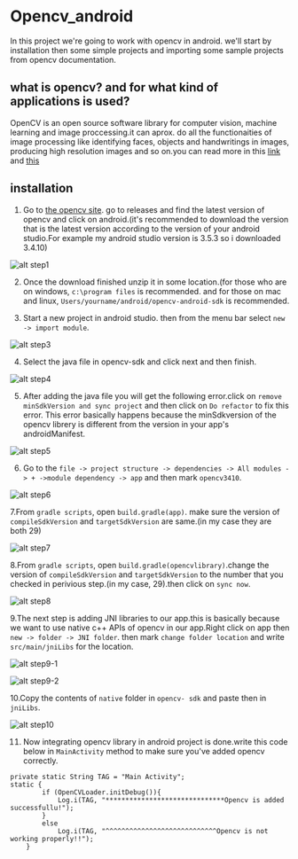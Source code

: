 # Opencv_android
In this project we're going to work with opencv in android. we'll start by installation then some simple projects and importing some sample projects from opencv documentation.

## what is opencv? and for what kind of applications is used?
OpenCV is an open source software library for computer vision, machine learning and image proccessing.it can aprox. do all the functionaities of image processing like identifying faces, objects and handwritings in images, producing high resolution images and so on.you can read more in this [link](https://opencv.org/about/) and [this](https://en.wikipedia.org/wiki/OpenCV)

## installation
1. Go to [the opencv site](https://opencv.org). go to releases and find the latest version of opencv and click on android.(it's recommended to download the version that is the latest version according to the version of your android studio.For example my android studio version is 3.5.3 so i downloaded 3.4.10)

![alt step1](https://github.com/atiyehghm/Opencv_android/blob/master/README.md_images/1_installation.png)

2. Once the download finished unzip it in some location.(for those who are on windows, `c:\program files` is recommended. and for those on mac and linux, `Users/yourname/android/opencv-android-sdk` is recommended.

3. Start a new project in android studio. then from the menu bar select `new -> import module`.

![alt step3](https://github.com/atiyehghm/Opencv_android/blob/master/README.md_images/2_installation.png)

4. Select the java file in opencv-sdk and click next and then finish.

![alt step4](https://github.com/atiyehghm/Opencv_android/blob/master/README.md_images/3_installation.png)

5. After adding the java file you will get the following error.click on `remove minSdkVersion and sync project` and then click on `Do refactor` to fix this error. This error basically happens because the minSdkversion of the opencv librery is different from the version in your app's androidManifest.

![alt step5](https://github.com/atiyehghm/Opencv_android/blob/master/README.md_images/4_installation.png)

6. Go to the `file -> project structure -> dependencies -> All modules -> + ->module dependency -> app` and then mark `opencv3410`.

![alt step6](https://github.com/atiyehghm/Opencv_android/blob/master/README.md_images/6_installation.png)

7.From `gradle scripts`, open `build.gradle(app)`. make sure the version of `compileSdkVersion` and `targetSdkVersion` are same.(in my case they are both 29)

![alt step7](https://github.com/atiyehghm/Opencv_android/blob/master/README.md_images/7_installation.png)

8.From `gradle scripts`, open `build.gradle(opencvlibrary)`.change the version of `compileSdkVersion` and `targetSdkVersion` to the number that you checked in perivious step.(in my case, 29).then click on `sync now`.

![alt step8](https://github.com/atiyehghm/Opencv_android/blob/master/README.md_images/8_installation.png)

9.The next step is adding JNI libraries to our app.this is basically because we want to use native c++ APIs of opencv in our app.Right click on app then `new -> folder -> JNI folder`. then mark `change folder location` and write `src/main/jniLibs` for the location.

![alt step9-1](https://github.com/atiyehghm/Opencv_android/blob/master/README.md_images/9_installation.png)

![alt step9-2](https://github.com/atiyehghm/Opencv_android/blob/master/README.md_images/10_installation.png)

10.Copy the contents of `native` folder in `opencv- sdk` and paste then in `jniLibs`.

![alt step10](https://github.com/atiyehghm/Opencv_android/blob/master/README.md_images/11_installation.png)

11. Now integrating opencv library in android project is done.write this code below in `MainActivity` method to make sure you've added opencv correctly.

```
private static String TAG = "Main Activity";
static {
        if (OpenCVLoader.initDebug()){
            Log.i(TAG, "******************************Opencv is added successfullu!");
        }
        else
            Log.i(TAG, "^^^^^^^^^^^^^^^^^^^^^^^^^^^^Opencv is not working properly!!");
    }
 ```
